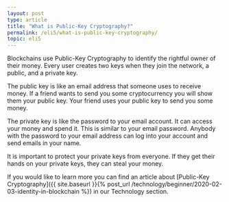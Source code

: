 ```yaml
---
layout: post
type: article
title: "What is Public-Key Cryptography?"
permalink: /eli5/what-is-public-key-cryptography/
topic: eli5
---
```


Blockchains use Public-Key Cryptography to identify the rightful owner of their money. Every user creates two keys when they join the network, a public, and a private key. 

The public key is like an email address that someone uses to receive money. If a friend wants to send you some cryptocurrency you will show them your public key. Your friend uses your public key to send you some money.

The private key is like the password to your email account. It can access your money and spend it. This is similar to your email password. Anybody with the password to your email address can log into your account and send emails in your name.

It is important to protect your private keys from everyone. If they get their hands on your private keys, they can steal your money.

If you would like to learn more you can find an article about [Public-Key Cryptography]({{ site.baseurl }}{% post_url /technology/beginner/2020-02-03-identity-in-blockchain %}) in our Technology section.
